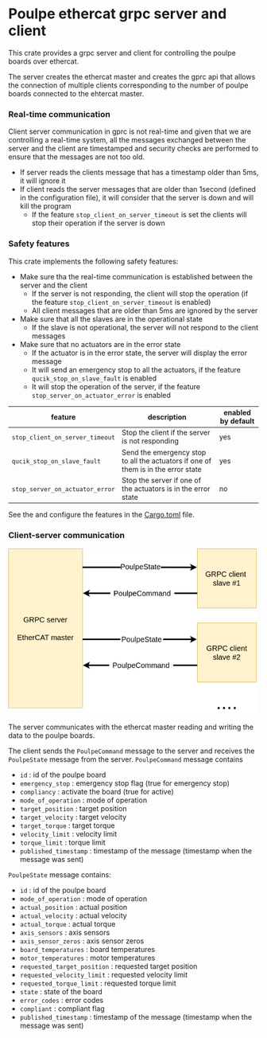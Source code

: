 # Poulpe ethercat grpc server and client

This crate provides a grpc server and client for controlling the poulpe boards over ethercat.

The server creates the ethercat master and creates the gprc api that allows the connection of multiple clients corresponding to the number of poulpe boards connected to the ehtercat master.

### Real-time communication 
Client server communication in gprc is not real-time and given that we are controlling a real-time system, all the messages exchanged between the server and the client are timestamped and security checks are performed to ensure that the messages are not too old.

- If server reads the clients message that has a timestamp older than 5ms, it will ignore it
- If client reads the server messages that are older than 1second (defined in the configuration file), it will consider that the server is down and will kill the program
    - If the feature `stop_client_on_server_timeout` is set the clients will stop their operation if the server is down

### Safety features

This crate implements the following safety features:
- Make sure tha the real-time communication is established between the server and the client
    - If the server is not responding, the client will stop the operation (if the feature `stop_client_on_server_timeout` is enabled)
    - All client messages that are older than 5ms are ignored by the server
- Make sure that all the slaves are in the operational state
    - If the slave is not operational, the server will not respond to the client messages
- Make sure that no actuators are in the error state
    - If the actuator is in the error state, the server will display the error message
    - It will send an emergency stop to all the actuators, if the feature `qucik_stop_on_slave_fault` is enabled
    - It will stop the operation of the server, if the feature `stop_server_on_actuator_error` is enabled

feature | description | enabled by default
--- | --- | ---
`stop_client_on_server_timeout` | Stop the client if the server is not responding | yes
`qucik_stop_on_slave_fault` | Send the emergency stop to all the actuators if one of them is in the error state | yes
`stop_server_on_actuator_error` | Stop the server if one of the actuators is in the error state | no

See the and configure the features in the [Cargo.toml](Cargo.toml) file.

### Client-server communication

<img src="../docs/grpc.png" width="500">

The server communicates with the ethercat master reading and writing the data to the poulpe boards.

The client sends the `PoulpeCommand` message to the server and receives the `PoulpeState` message from the server. `PoulpeCommand` message contains 
- `id` : id of the poulpe board
- `emergency_stop` : emergency stop flag (true for emergency stop)
- `compliancy` : activate the board (true for active)
- `mode_of_operation` : mode of operation 
- `target_position` : target position 
- `target_velocity` : target velocity
- `target_torque` : target torque
- `velocity_limit` : velocity limit
- `torque_limit` : torque limit
- `published_timestamp` : timestamp of the message (timestamp when the message was sent)

`PoulpeState` message contains:
- `id` : id of the poulpe board
- `mode_of_operation` : mode of operation
- `actual_position` : actual position
- `actual_velocity` : actual velocity
- `actual_torque` : actual torque
- `axis_sensors` : axis sensors
- `axis_sensor_zeros` : axis sensor zeros
- `board_temperatures` : board temperatures
- `motor_temperatures` : motor temperatures
- `requested_target_position` : requested target position
- `requested_velocity_limit` : requested velocity limit
- `requested_torque_limit` : requested torque limit
- `state` : state of the board
- `error_codes` : error codes
- `compliant` : compliant flag
- `published_timestamp` : timestamp of the message (timestamp when the message was sent)
